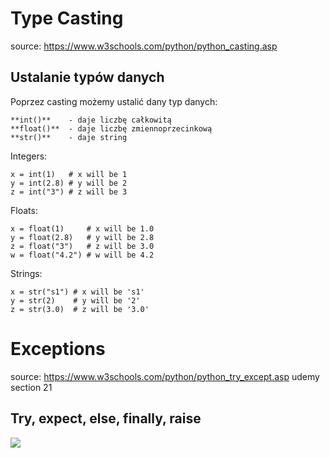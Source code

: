 # Type Casting
source: https://www.w3schools.com/python/python_casting.asp

## Ustalanie typów danych
Poprzez casting możemy ustalić dany typ danych:
```
**int()**    - daje liczbę całkowitą
**float()**  - daje liczbę zmiennoprzecinkową
**str()**    - daje string
```

Integers:
```
x = int(1)   # x will be 1
y = int(2.8) # y will be 2
z = int("3") # z will be 3
```

Floats:
```
x = float(1)     # x will be 1.0
y = float(2.8)   # y will be 2.8
z = float("3")   # z will be 3.0
w = float("4.2") # w will be 4.2
```

Strings:
```
x = str("s1") # x will be 's1'
y = str(2)    # y will be '2'
z = str(3.0)  # z will be '3.0'
```

# Exceptions
source: https://www.w3schools.com/python/python_try_except.asp
udemy section 21

## Try, expect, else, finally, raise

![](/exceptions.png)
